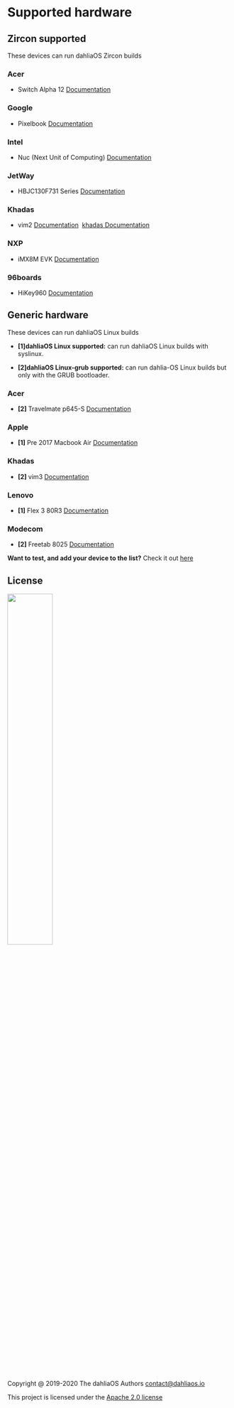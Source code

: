 # Supported hardware

## Zircon supported

These devices can run dahliaOS Zircon builds

### Acer

- Switch Alpha 12 [Documentation](https://fuchsia.dev/docs/development/hardware/acer12.md)

### Google

- Pixelbook [Documentation](https://fuchsia.dev/docs/development/hardware/pixelbook.md)

### Intel

- Nuc (Next Unit of Computing) [Documentation](https://fuchsia.dev/docs/development/hardware/developing_on_nuc.md)

### JetWay

- HBJC130F731 Series [Documentation](https://fuchsia.dev/fuchsia-src/development/hardware/toulouse)

### Khadas

- vim2 [Documentation](https://fuchsia.dev/docs/development/hardware/khadas-vim)&nbsp;&nbsp;[khadas Documentation](https://docs.khadas.com/vim2/BuildFuchsia.html)

### NXP

- iMX8M EVK [Documentation](https://fuchsia.dev/fuchsia-src/development/hardware/imx8mevk)


### 96boards

- HiKey960 [Documentation](https://fuchsia.dev/fuchsia-src/development/hardware/hikey960)

## Generic hardware

These devices can run dahliaOS Linux builds

- **[1]dahliaOS Linux supported:** can run dahliaOS Linux builds with syslinux.

- **[2]dahliaOS Linux-grub supported:** can run dahlia-OS Linux builds but only with the GRUB bootloader.

### Acer

- **[2]** Travelmate p645-S [Documentation](hardware/Acer/TravelMate-P645-S.md)

### Apple

- **[1]** Pre 2017 Macbook Air [Documentation]()

### Khadas

- **[2]** vim3 [Documentation]()

### Lenovo

- **[1]** Flex 3 80R3 [Documentation](hardware/Lenovo/Flex-3-80R3.md)

### Modecom

- **[2]** Freetab 8025 [Documentation](hardware/Modecom/Freetab-8025.md)

**Want to test, and add your device to the list?** Check it out [here](.github/CONTRIBUTING.md)

## License

<p align="left">
  <img width="45%" src="https://github.com/dahlia-os/brand/blob/master/Logo%20SVGs/dahliaOS%20logo%20with%20text%20(drop%20shadow).svg"
</p>

Copyright @ 2019-2020 The dahliaOS Authors contact@dahliaos.io

This project is licensed under the [Apache 2.0 license](LICENSE)
